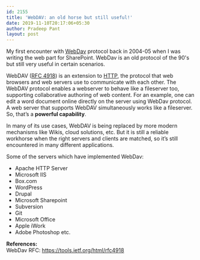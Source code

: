 ```yaml
---
id: 2155
title: 'WebDAV: an old horse but still useful!'
date: 2019-11-10T20:17:06+05:30
author: Pradeep Pant
layout: post
---
```

My first encounter with [WebDav](https://en.wikipedia.org/wiki/WebDAV) protocol back in 2004-05 when I was writing the web part for SharePoint. WebDav is an old protocol of the 90's but still very useful in certain scenarios.

WebDAV (<a rel="noreferrer noopener" href="https://tools.ietf.org/html/rfc4918" target="_blank">RFC 4918</a>) is an extension to <a rel="noreferrer noopener" href="https://en.wikipedia.org/wiki/Hypertext_Transfer_Protocol" target="_blank">HTTP</a>, the protocol that web browsers and web servers use to communicate with each other. The WebDAV protocol enables a webserver to behave like a fileserver too, supporting collaborative authoring of web content. For an example, one can edit a word document online directly on the server using WebDav protocol. A web server that supports WebDAV simultaneously works like a fileserver. So, that’s a **powerful capability**. 

In many of its use cases, WebDAV is being replaced by more modern mechanisms like Wikis, cloud solutions, etc. But it is still a reliable workhorse when the right servers and clients are matched, so it’s still encountered in many different applications. 

Some of the servers which have implemented WebDav:

  * Apache HTTP Server
  * Microsoft IIS
  * Box.com 
  * WordPress
  * Drupal
  * Microsoft Sharepoint
  * Subversion
  * Git
  * Microsoft Office 
  * Apple iWork
  * Adobe Photoshop etc.

**References:**  
WebDav RFC: <https://tools.ietf.org/html/rfc4918>